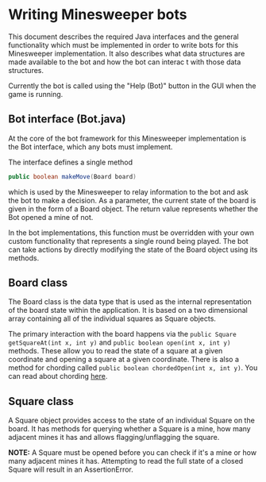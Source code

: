 # Writing Minesweeper bots

This document describes the required Java interfaces and the general functionality
which must be implemented in order to write bots for this Minesweeper implementation.
It also describes what data structures are made available to the bot and how the
bot can interac t with those data structures.

Currently the bot is called using the "Help (Bot)" button in the GUI when the game is running.

## Bot interface (Bot.java)

At the core of the bot framework for this Minesweeper implementation is the Bot interface,
which any bots must implement.

The interface defines a single method 
```java
public boolean makeMove(Board board)
```
which is used by the Minesweeper to relay information to the bot and ask the bot to make
a decision. As a parameter, the current state of the board is given in the form of a
Board object. The return value represents whether the Bot opened a mine of not.

In the bot implementations, this function must be overridden with your own custom
functionality that represents a single round being played. The bot can take actions
by directly modifying the state of the Board object using its methods.

## Board class

The Board class is the data type that is used as the internal representation of the
board state within the application. It is based on a two dimensional array containing
all of the individual squares as Square objects.

The primary interaction with the board happens via the ```public Square getSquareAt(int x, int y)```
and ```public boolean open(int x, int y)``` methods. These allow you to read the state of a square
at a given coordinate and opening a square at a given coordinate. There is also a method
for chording called ```public boolean chordedOpen(int x, int y)```. You can read about
chording [here](http://www.minesweeper.info/wiki/Chord).

## Square class

A Square object provides access to the state of an individual Square on the board.
It has methods for querying whether a Square is a mine, how many adjacent mines it has
and allows flagging/unflagging the square.

**NOTE:** A Square must be opened before you can check if it's a mine or how many adjacent
mines it has. Attempting to read the full state of a closed Square will result in an
AssertionError.

